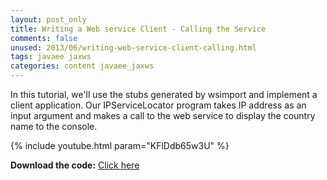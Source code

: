 ```yaml
---
layout: post_only
title: Writing a Web service Client - Calling the Service
comments: false
unused: 2013/06/writing-web-service-client-calling.html
tags: javaee jaxws
categories: content javaee_jaxws
---
```


In this tutorial, we'll use the stubs generated by wsimport and implement a client application. Our IPServiceLocator program takes IP address as an input argument and makes a call to the web service to display the country name to the console. 

{% include youtube.html param="KFlDdb65w3U" %}

**Download the code:** <a href="https://github.com/koushikkothagal/IPLocationFinder/archive/master.zip">Click here</a>
